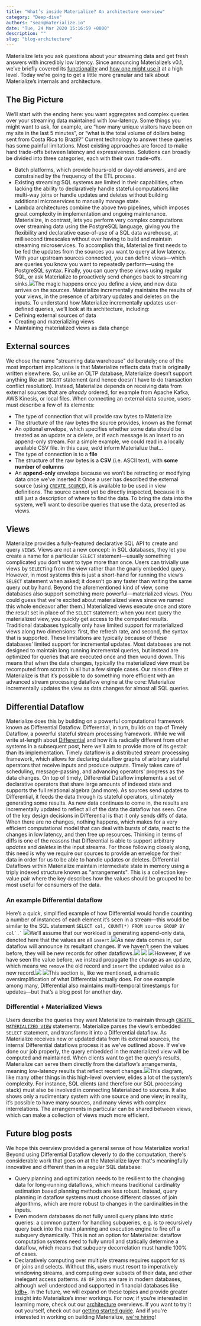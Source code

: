 ```yaml
---
title: "What’s inside Materialize? An architecture overview"
category: "Deep-dive"
authors: "sean@materialize.io"
date: "Tue, 24 Mar 2020 15:16:59 +0000"
description: ""
slug: "blog-architecture"
---
```


Materialize lets you ask questions about your streaming data and get fresh answers with incredibly low latency. Since announcing Materialize’s v0.1, we’ve briefly covered its [functionality](https://materialize.io/materialize-beta-the-details/) and [how one might use it](https://materialize.io/blog-olvm/) at a high level. Today we're going to get a little more granular and talk about Materialize’s internals and architecture.

## The Big Picture

We’ll start with the ending here: you want aggregates and complex queries over your streaming data maintained with low-latency. Some things you might want to ask, for example, are “how many unique visitors have been on my site in the last 5 minutes”, or “what is the total volume of dollars being sent from Costa Rica to Brazil?” Current technology to answer these queries has some painful limitations. Most existing approaches are forced to make hard trade-offs between latency and expressiveness. Solutions can broadly be divided into three categories, each with their own trade-offs.
* Batch platforms, which provide hours-old or day-old answers, and are constrained by the frequency of the ETL process.
* Existing streaming SQL systems are limited in their capabilities, often lacking the ability to declaratively handle stateful computations like multi-way joins or handle updates and deletes without building additional microservices to manually manage state.
* Lambda architectures combine the above two pipelines, which imposes great complexity in implementation and ongoing maintenance.
Materialize, in contrast, lets you perform very complex computations over streaming data using the PostgreSQL language, giving you the flexibility and declarative ease-of-use of a SQL data warehouse, at millisecond timescales without ever having to build and maintain streaming microservices. To accomplish this, Materialize first needs to be fed the updates from the sources you want to query at low latency. With your upstream sources connected, you can define views––which are queries you know you want to repeatedly perform––using the PostgreSQL syntax. Finally, you can query these views using regular SQL, or ask Materialize to proactively send changes back to streaming sinks.![](https://lh6.googleusercontent.com/X2AQbCQGVR0gI36BNf0LEYuSaLO-F4GajoD2108pLIDd0CkaFpRsM9xFrk7DDC243EIhtvslCtKeWaKWBxtuGjPRGtMiNgG6I5eOo5jrDPIj-SuKVrOWqx8OUKTfFS--b8Yto-uW)The magic happens once you define a view, and new data arrives on the sources. Materialize incrementally maintains the results of your views, in the presence of arbitrary updates and deletes on the inputs. To understand how Materialize incrementally updates user-defined queries, we’ll look at its architecture, including:
* Defining external sources of data
* Creating and materializing views
* Maintaining materialized views as data change

## External sources

We chose the name "streaming data warehouse" deliberately; one of the most important implications is that Materialize reflects data that is originally written elsewhere. So, unlike an OLTP database, Materialize doesn’t support anything like an `INSERT` statement (and hence doesn't have to do transaction conflict resolution). Instead, Materialize depends on receiving data from external sources that are _already_ ordered, for example from Apache Kafka, AWS Kinesis, or local files. When connecting an external data source, users must describe a few of its elements:
* The type of connection that will provide raw bytes to Materialize
* The structure of the raw bytes the source provides, known as the format
* An optional envelope, which specifies whether some data should be treated as an update or a delete, or if each message is an insert to an append-only stream.
For a simple example, we could read in a locally available CSV file. In this case, we’d inform Materialize that…
* The type of connection is to a **file**
* The structure of the raw bytes is a **CSV** (i.e. ASCII text), with **some number of columns**
* An **append-only** envelope because we won’t be retracting or modifying data once we’ve inserted it
Once a user has described the external source (using [`CREATE SOURCE`](https://materialize.io/docs/sql/create-source/)), it is available to be used in view definitions. The source cannot yet be directly inspected, because it is still just a description of where to find the data. To bring the data into the system, we’ll want to describe queries that use the data, presented as views.

## Views

Materialize provides a fully-featured declarative SQL API to create and query `VIEWS`. Views are not a new concept: in SQL databases, they let you create a name for a particular `SELECT` statement––usually something complicated you don’t want to type more than once. Users can trivially use views by `SELECT`ing from the view rather than the gnarly embedded query. However, in most systems this is just a short-hand for running the view’s `SELECT` statement when asked; it doesn’t go any faster than writing the same query out by hand. Beyond the aforementioned kind of view, some databases also support something more powerful––materialized views. (You could guess that we’re excited about materialized views since we named this whole endeavor after them.) Materialized views execute once and store the result set in place of the `SELECT` statement; when you next query the materialized view, you quickly get access to the computed results. Traditional databases typically only have limited support for materialized views along two dimensions: first, the refresh rate, and second, the syntax that is supported. These limitations are typically because of these databases’ limited support for incremental updates. Most databases are not designed to maintain long running incremental queries, but instead are optimized for queries that are executed once and then wound down. This means that when the data changes, typically the materialized view must be recomputed from scratch in all but a few simple cases. Our raison d'être at Materialize is that it’s possible to do something more efficient with an advanced stream processing dataflow engine at the core: Materialize incrementally updates the view as data changes for almost all SQL queries.

## Differential Dataflow

Materialize does this by building on a powerful computational framework known as Differential Dataflow. Differential, in turn, builds on top of Timely Dataflow, a powerful stateful stream processing framework. While we will write at-length about [Differential](https://timelydataflow.github.io/differential-dataflow/) and how it is radically different from other systems in a subsequent post, here we’ll aim to provide more of its gestalt than its implementation. Timely dataflow is a distributed stream processing framework, which allows for declaring dataflow graphs of arbitrary stateful operators that receive inputs and produce outputs. Timely takes care of scheduling, message-passing, and advancing operators' progress as the data changes. On top of timely, Differential Dataflow implements a set of declarative operators that share large amounts of indexed state and supports the full relational algebra (and more). As sources send updates to Differential, it feeds the data through its stateful operators, ultimately generating some results. As new data continues to come in, the results are incrementally updated to reflect all of the data the dataflow has seen. One of the key design decisions in Differential is that it only sends diffs of data. When there are no changes, nothing happens, which makes for a very efficient computational model that can deal with bursts of data, react to the changes in low latency, and then free up resources. Thinking in terms of diffs is one of the reasons that Differential is able to support arbitrary _updates_ and _deletes_ in the input streams. For those following closely along, this need is why we require our sources to provide an envelope for their data in order for us to be able to handle updates or deletes. Differential Dataflows within Materialize maintain intermediate state in memory using a triply indexed structure known as "arrangements". This is a collection key-value pair where the key describes how the values should be grouped to be most useful for consumers of the data.

### An example Differential dataflow

Here’s a quick, simplified example of how Differential would handle counting a number of instances of each element it’s seen in a stream––this would be similar to the SQL statement `` SELECT col, COUNT(*) FROM source GROUP BY col`.` `` ![](https://lh6.googleusercontent.com/PGZlGA4yJCVSyaHdGJ7CiphIJtqfk_tOW9GMHzijnWCk2oA1mJXR_23XRfxo43Lpjp2XoD6xDr9NQm2Eyt3ykuOZdWc-UNm2y75XCSJfBpPgJTvCl1Q2431AZ4HfnLu3x7YuPSHN)We’ll assume that our workload is generating append-only data, denoted here that the values are all `insert`.![](https://lh4.googleusercontent.com/7dkTMs3w-5FNC9GNEDgPdXsrfVHGAB5yDaz-atHl6ALe8pHqka6rco3zekisojtKORemDl9UoyjPZzqPea6XEYf5ZgvU5t0lvGgqQk5P96gO-1bS1h55tC5qAZEMkymgf-hQV2p_)As new data comes in, our dataflow will announce its resultant changes. If we haven’t seen the values before, they will be new records for other dataflows.![](https://lh4.googleusercontent.com/eXaXf_nhCWrJ07qsv00nzuiIC0njkU9c9yj6oGHI0DGWYhrfC8b9_tDR9aOCH4cJUShojHyiVgBJhrEanl19zMWA3KdHcCjbSkUXDBzysuPAdkQiiAKc-z9ORKuQkzBZxWKJvBZg) ![](https://lh5.googleusercontent.com/EDPJYHOKDemWeqNZ6zkiJH-DJwZ67G0UbuuQl2dZMVfXH1-u_AWS--bVH1mS1e9Sqfym9HvAXREA4zhQSwyDjd8-0UIWq63ocpo3be7Plrpx-dZBIYZTnadFuiH_ZBxtV4ixg5Hs) ![](https://lh4.googleusercontent.com/mOikDrwvd-H_7yuFqRXgomPgGYkOBQTxFvFEOREORKymsVvoLeJf_EHchROr_UF47317mQCnZAoIlap8EIpDW06X7phgh0jYhC0MPLsZMvNZMiaACQWTn5JETb7ot1QYqc6h-LgO)However, if we have seen the value before, we instead propagate the change as an update, which means we `remove` the old record and `insert` the updated value as a new record.![](https://lh4.googleusercontent.com/vvwLH9qfcJZz4PeBbg_5Fu--XzPW-AjtbPXHoTYolploQX_4C-ktN0XjKJ6dRoYYIBu2RAVLeshnNiMxvBeEm1EE75EZIGHQUb2iPqbuMBMxdtVmKjMrhToGznobYFv-pSPqi5tP) ![](https://lh5.googleusercontent.com/GFfOU6dSpgY4XiQxTG-NqpthyrSZC53H7rlXn8AuoMjYb4gy4QTrcq7lvM0uGxz6ddUHkD1iFq4b0hkMbvFZ5d23ElmCY1CoQAKrdsBHbR3a9k5CRur372X0dRMfm-dhKoysM1sV)This section is, like we mentioned, a dramatic oversimplification of what Differential actually does. For one example among many, Differential also maintains multi-temporal timestamps for updates––but that’s a blog post for another day.

### Differential + Materialized Views

Users describe the queries they want Materialize to maintain through [`CREATE MATERIALIZED VIEW`](https://materialize.io/docs/sql/create-materialized-view/) statements. Materialize parses the view’s embedded `SELECT` statement, and transforms it into a Differential dataflow. As Materialize receives new or updated data from its external sources, the internal Differential dataflows process it as we've outlined above. If we’ve done our job properly, the query embedded in the materialized view will be computed and maintained. When clients want to get the query’s results, Materialize can serve them directly from the dataflow’s arrangements, meaning low-latency results that reflect recent changes.![](https://lh5.googleusercontent.com/ozljY6qlOaAk_qY1vDjOy9hCH3jn4dZfqacJrq6r5JxMZavX0BZsMcxCBjHGSk963IVt59pG1xAkVvab2mcMbnWpo2GhaplXSOhDnN3vw_vI7dBVd3fchs_GlX06B6Ar9Fhc0GYq)This diagram, like many other things in this high-level overview, elides a lot of the system’s complexity. For instance, SQL clients (and therefore our SQL processing stack) must also be involved in connecting Materialized to sources. It also shows only a rudimentary system with one source and one view; in reality, it’s possible to have many sources, and many views with complex interrelations. The arrangements in particular can be shared between views, which can make a collection of views much more efficient.

## Future blog posts

We hope this overview provided a general sense of how Materialize works! Beyond using Differential Dataflow cleverly to do the computation, there's considerable work that goes on at the Materialize layer that's meaningfully innovative and different than in a regular SQL database:
* Query planning and optimization needs to be resilient to the changing data for long-running dataflows, which means traditional cardinality estimation based planning methods are less robust. Instead, query planning in dataflow systems must choose different classes of join algorithms, which are more robust to changes in the cardinalities in the inputs.
* Even modern databases do not fully unroll query plans into static queries: a common pattern for handling subqueries, e.g. is to recursively query back into the main planning and execution engine to fire off a subquery dynamically. This is not an option for Materialize: dataflow computation systems need to fully unroll and statically determine a dataflow, which means that subquery decorrelation must handle 100% of cases.
* Declaratively computing over multiple streams requires support for `AS OF` joins and selects. Without this, users must resort to imperatively windowing streams, and computing over subsets of their data, and other inelegant access patterns. `AS OF` joins are rare in modern databases, although well understood and supported in financial databases like [kdb+](https://www.dolphindb.cn/en/examples/Example4Bitemporaljoinasofjoin.html).
In the future, we will expand on these topics and provide greater insight into Materialize’s inner workings. For now, if you’re interested in learning more, check out our [architecture](https://materialize.io/docs/overview/architecture/) overviews. If you want to try it out yourself, check out our [getting started guide](https://materialize.io/docs/get-started/). And if you're interested in working on building Materialize, [we're hiring](https://materialize.io/careers/)!
